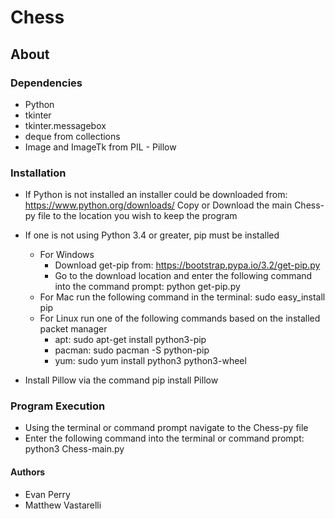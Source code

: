 # Chess

## About

### Dependencies
* Python
* tkinter
* tkinter.messagebox
* deque from collections
* Image and  ImageTk from PIL - Pillow

### Installation
* If Python is not installed an installer could be downloaded from: https://www.python.org/downloads/
Copy or Download the main Chess-py file to the location you wish to keep the program

* If one is not using Python 3.4 or greater, pip must be installed
	* For Windows
		* Download get-pip from: https://bootstrap.pypa.io/3.2/get-pip.py
		* Go to the download location and enter the following command into the command prompt: python get-pip.py
	* For Mac run the following command in the terminal: sudo easy_install pip
	* For Linux run one of the following commands based on the installed packet manager
		* apt: sudo apt-get install python3-pip
		* pacman: sudo pacman -S python-pip
		* yum: sudo yum install python3 python3-wheel
* Install Pillow via the command pip install Pillow


### Program Execution
* Using the terminal or command prompt navigate to the Chess-py file
* Enter the following command into the terminal or command prompt: python3 Chess-main.py


#### Authors
* Evan Perry
* Matthew Vastarelli
